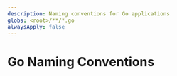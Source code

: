 ```yaml
---
description: Naming conventions for Go applications
globs: <root>/**/*.go
alwaysApply: false
---
```


# Go Naming Conventions

<!--
TODO: Add content for Go naming conventions.
Follow unified schema guidelines.
-->
